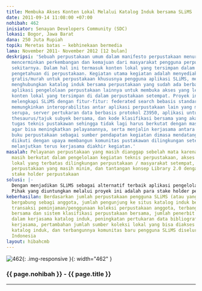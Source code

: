 ```yaml
---
title: Membuka Akses Konten Lokal Melalui Katalog Induk bersama SLiMS
date: 2011-09-14 11:08:00 +07:00
nohibah: 462
inisiator: Senayan Developers Community (SDC)
lokasi: Bogor, Jawa Barat
dana: 250 Juta Rupiah
topik: Meretas batas – kebhinekaan bermedia
lama: November 2011- November 2012 [12 bulan]
deskripsi: 'Sebuah perpustakaan umum dalam manifesto perpustakaan menurut Unesco seharusnya
  mencerminkan perkembangan dan kemajuan dari masyarakat pengguna perpustakaan di
  sekitarnya. Dalam hal ini termasuk konten lokal yang tersimpan dalam koleksi sumber
  pengetahuan di perpustakaan. Kegiatan utama kegiatan adalah menyediakan server hosting
  gratis/murah untuk perpustakaan khususnya pengguna aplikasi SLiMS, membangun dan
  menghubungkan katalog induk bersama perpustakaan yang sudah ada berbasis SLiMS maupun
  aplikasi pengelolaan perpustakaan lainnya untuk membuka akses yang lebih luas bagi
  konten lokal yang tersimpan di dalam perpustakaan setempat. Proyek ini juga akan
  melengkapi SLiMS dengan fitur-fitur: federated search bebasis standar OAI-PMH yang
  memungkinkan interoprabilitas antar aplikasi perpustakaan lain yang memiliki standar
  serupa, server pertukaran data berbasis protokol Z3950, aplikasi untuk membangun
  thesaurus/tajuk subyek bersama, dan kode klasifikasi bersama yang akan mempermudah
  tugas teknis pustakawan sehingga tidak lagi harus berkutat dengan masalah teknis
  agar bisa meningkatkan pelayanannya, serta menjalin kerjasama antara penerbit/toko
  buku perpustakaan sebagai sumber pendapatan kegiatan dimasa mendatang. Semua kegiatan
  diikuti dengan upaya membangun komunitas pustakawan dilingkungan setempat untuk
  melanjutkan terus kerjasama diakhir kegiatan.'
masalah: Pelayanan perpustakaan yang masih dianggap sebelah mata karena pustakawan
  masih berkutat dalam pengelolaan kegiatan teknis perpustakaan, akses terhadap koleksi
  lokal yang terbatas dilingkungan perpustakaan / masyarakat setempat, kerjasama antar
  perpustakaan yang masih minim, dan tantangan konsep Library 2.0 dengan melibatkan
  stake holder perpustakaan
solusi: |-
  Dengan menjadikan SLiMS sebagai alternatif terbaik aplikasi pengelolaan perpustakaan yang siap pakai lengkap dengan fitur-fitur yang mempermudah kerja teknis pustakawan, melengkapi SLiMS dengan standar-standar pertukaran data dan fitur yang memungkinkan pengguna berinterkasi aktif melalui media web, menyediakan layanan hosting gratis untuk membangun katalog online perpustakaan serta berbagi data katalog lewat jaringan katalog induk perpustakaan berbasis SLiMS, membangun komunitas pustakawan pengguna SLiMS sebagi wadah komunikasi dan kerjasama untuk meningkatkan kemampuan pustakawan, membangun tajuk induk/thesaurus bersama dan indeks relatif notasi klasifikasi bersama, dan membangun kerjasama dengan penerbit/percetakan sebagai bagian dari para pemangku.
  Pihak yang diuntungkan melalui proyek ini adalah para stake holder perpustakaan terdiri dari (tetapi tidak terbatas pada) para penggiat pPerpustakaan dan masyarakat penggunanya, penerbit/toko buku, dan para pengguna SLiMS pada khususnya
keberhasilan: Berdasarkan jumlah perpustakaan pengguna SLiMS (atau yang lain) yang
  bergabung sebagi anggota, jumlah pengunjung ke situs katalog induk bersama, peningkatan
  transaksi peminjaman/penggunaan koleksi perpustakaan anggota, terbangunnya thesaurus
  bersama dan sistem klasifikasi perpustakaan bersama, jumlah penerbit yang ikut bergabung
  dalam kerjasama katalog induk, peningkatan pertukaran data bibliografi melalui server
  kerjasama, pertambahan jumlah sumber koleksi lokal yang bisa diakses lewat server
  katalog induk, dan terbangunnya komunitas baru pengguna SLiMS diseluruh wilayah
  Indonesia
layout: hibahcmb
---
```


![462](/static/img/hibahcmb/462.png){: .img-responsive }{: width="462" }

### {{ page.nohibah }} - {{ page.title }}

---
